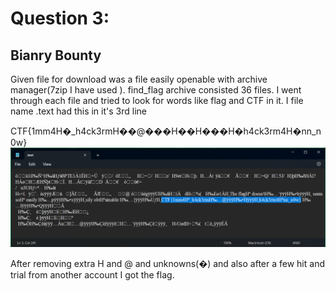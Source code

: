# Question 3:
## Bianry Bounty

Given file for download was a file easily openable with archive manager(7zip I have used ).
find_flag archive consisted 36 files.
I went through each file and tried to look for words like flag and CTF in it.
I file name .text had this in it's 3rd line 

CTF{1mm4H�_h4ck3rmH��@���H��H���H�h4ck3rm4H�nn_n0w}
![Screeenshot](/attachments/binary.png)


After removing extra H and @  and unknowns(�) and also after a few hit and trial from another account I got the flag.

